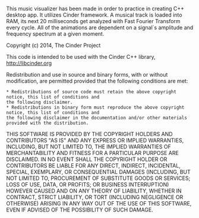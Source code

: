 This music visualizer has been made in order to practice in creating C++ desktop app. It utilizes Cinder framework. A musical track is loaded into RAM, its next 20 milliseconds get analyzed with Fast Fourier Transform every cycle. All of the animations are dependent on a signal`s amplitude and frequency spectrum at a given moment.

Copyright (c) 2014, The Cinder Project

 This code is intended to be used with the Cinder C++ library, http://libcinder.org

 Redistribution and use in source and binary forms, with or without modification, are permitted provided that
 the following conditions are met:

    * Redistributions of source code must retain the above copyright notice, this list of conditions and
	the following disclaimer.
    * Redistributions in binary form must reproduce the above copyright notice, this list of conditions and
	the following disclaimer in the documentation and/or other materials provided with the distribution.

 THIS SOFTWARE IS PROVIDED BY THE COPYRIGHT HOLDERS AND CONTRIBUTORS "AS IS" AND ANY EXPRESS OR IMPLIED
 WARRANTIES, INCLUDING, BUT NOT LIMITED TO, THE IMPLIED WARRANTIES OF MERCHANTABILITY AND FITNESS FOR A
 PARTICULAR PURPOSE ARE DISCLAIMED. IN NO EVENT SHALL THE COPYRIGHT HOLDER OR CONTRIBUTORS BE LIABLE FOR
 ANY DIRECT, INDIRECT, INCIDENTAL, SPECIAL, EXEMPLARY, OR CONSEQUENTIAL DAMAGES (INCLUDING, BUT NOT LIMITED
 TO, PROCUREMENT OF SUBSTITUTE GOODS OR SERVICES; LOSS OF USE, DATA, OR PROFITS; OR BUSINESS INTERRUPTION)
 HOWEVER CAUSED AND ON ANY THEORY OF LIABILITY, WHETHER IN CONTRACT, STRICT LIABILITY, OR TORT (INCLUDING
 NEGLIGENCE OR OTHERWISE) ARISING IN ANY WAY OUT OF THE USE OF THIS SOFTWARE, EVEN IF ADVISED OF THE
 POSSIBILITY OF SUCH DAMAGE.
